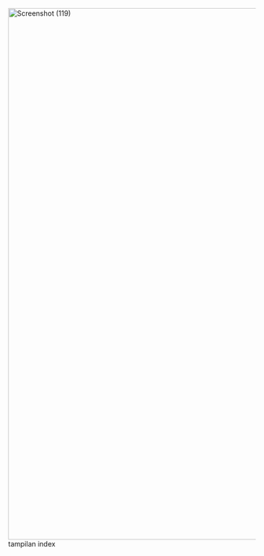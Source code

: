 <img width="1920" height="1080" alt="Screenshot (119)" src="https://github.com/user-attachments/assets/ceaa1139-76e6-44cb-ad66-bd046b10183a" />
tampilan index
